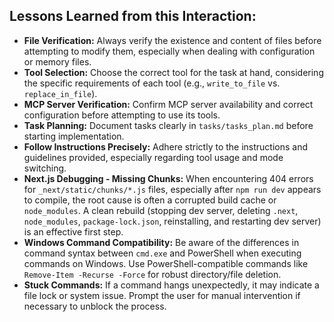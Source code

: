 ## Lessons Learned from this Interaction:

- **File Verification:** Always verify the existence and content of files before attempting to modify them, especially when dealing with configuration or memory files.
- **Tool Selection:** Choose the correct tool for the task at hand, considering the specific requirements of each tool (e.g., `write_to_file` vs. `replace_in_file`).
- **MCP Server Verification:** Confirm MCP server availability and correct configuration before attempting to use its tools.
- **Task Planning:** Document tasks clearly in `tasks/tasks_plan.md` before starting implementation.
- **Follow Instructions Precisely:** Adhere strictly to the instructions and guidelines provided, especially regarding tool usage and mode switching.
- **Next.js Debugging - Missing Chunks:** When encountering 404 errors for `_next/static/chunks/*.js` files, especially after `npm run dev` appears to compile, the root cause is often a corrupted build cache or `node_modules`. A clean rebuild (stopping dev server, deleting `.next`, `node_modules`, `package-lock.json`, reinstalling, and restarting dev server) is an effective first step.
- **Windows Command Compatibility:** Be aware of the differences in command syntax between `cmd.exe` and PowerShell when executing commands on Windows. Use PowerShell-compatible commands like `Remove-Item -Recurse -Force` for robust directory/file deletion.
- **Stuck Commands:** If a command hangs unexpectedly, it may indicate a file lock or system issue. Prompt the user for manual intervention if necessary to unblock the process.
